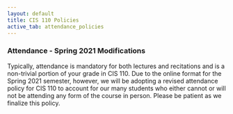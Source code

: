 ```yaml
---
layout: default
title: CIS 110 Policies
active_tab: attendance_policies
---
```


### Attendance - Spring 2021 Modifications

Typically, attendance is mandatory for both lectures and recitations and is a non-trivial portion of your grade in CIS 110. Due to the online format for the Spring 2021 semester, however, we will be adopting a revised attendance policy for CIS 110 to account for our many students who either cannot or will not be attending any form of the course in person. Please be patient as we finalize this policy.